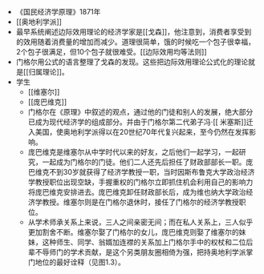 - 《国民经济学原理》1871年
- [[奥地利学派]]
- 最早系统阐述边际效用理论的经济学家是[[戈森]]，他注意到，消费者享受到的效用随着消费量的增加而减少。道理很简单，饿的时候吃一个包子很幸福，2个包子很满足，但10个包子就很难受。[[边际效用均等法则]]
- 门格尔用公式的语言整理了戈森的发现。这些把边际效用理论公式化的理论就是[[归属理论]]。
- 学生
    - [[维塞尔]]
    - [[庞巴维克]]
    - 门格尔在《原理》中叙述的观点，通过他的门徒和别人的发展，绝大部分已成为现代经济学的组成部分。并由于门格尔第二代弟子冯·[[ 米塞斯]]迁入美国，使奥地利学派得以在20世纪70年代复兴起来，至今仍然在发挥影响。
    - 庞巴维克是维塞尔从中学时代以来的好友，之后他们一起学习，一起研究，一起成为门格尔的门徒。他们二人还先后担任了财政部部长一职。庞巴维克不到30岁就获得了经济学教授一职，当时因斯布鲁克大学政治经济学教授职位出现空缺，手握重权的门格尔立即抓住机会利用自己的影响力将庞巴维克安排进去。庞巴维克卸任财政部长后，成为维也纳大学政治经济学教授。维塞尔则是在门格尔退休时，接任了门格尔的经济学教授职位。
    - 从学术师承关系上来说，三人之间亲密无间；而在私人关系上，三人似乎更加割舍不断。维塞尔娶了门格尔的女儿，庞巴维克则娶了维塞尔的妹妹，这种师生、同学、翁婿加连襟的关系加上门格尔手中的权杖和二位后辈不辱师门的学术贡献，是这个另类朋友圈相倚为强，把持奥地利学派掌门地位的最好诠释（见图1.3）。
